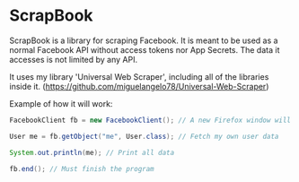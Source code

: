 # ScrapBook
ScrapBook is a library for scraping Facebook. It is meant to be used as a normal Facebook API without access tokens nor App Secrets. The data it accesses is not limited by any API.

It uses my library 'Universal Web Scraper', including all of the libraries inside it. (https://github.com/miguelangelo78/Universal-Web-Scraper)

Example of how it will work:

``` Java
FacebookClient fb = new FacebookClient(); // A new Firefox window will appear for you to login to your Facebook account

User me = fb.getObject("me", User.class); // Fetch my own user data

System.out.println(me); // Print all data

fb.end(); // Must finish the program
```
